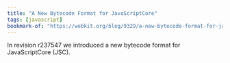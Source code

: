 ```yaml
---
title: "A New Bytecode Format for JavaScriptCore"
tags: [javascript]
bookmark-of: "https://webkit.org/blog/9329/a-new-bytecode-format-for-javascriptcore/"
---
```

In revision r237547 we introduced a new bytecode format for JavaScriptCore (JSC).